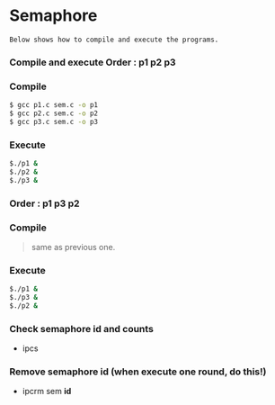 # Semaphore



    Below shows how to compile and execute the programs.

### Compile and execute Order : p1 p2 p3


### Compile
```sh
$ gcc p1.c sem.c -o p1
$ gcc p2.c sem.c -o p2
$ gcc p3.c sem.c -o p3

```

### Execute
```sh
$./p1 &
$./p2 &
$./p3 &
```

### Order : p1 p3 p2


### Compile

>same as previous one.

### Execute
```sh
$./p1 &
$./p3 &
$./p2 &
```
### Check semaphore id and counts
 - ipcs
 
### Remove semaphore id (when execute one round, do this!)
 - ipcrm sem **id**




